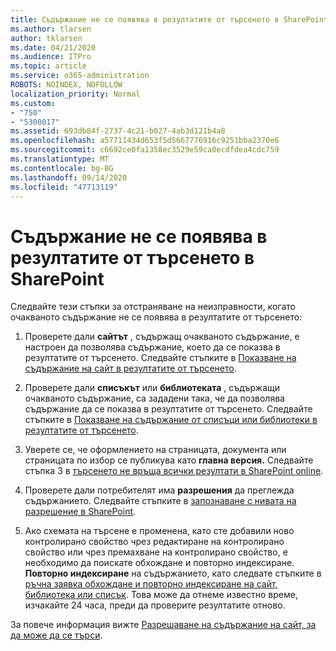 ```yaml
---
title: Съдържание не се появява в резултатите от търсенето в SharePoint
ms.author: tlarsen
author: tklarsen
ms.date: 04/21/2020
ms.audience: ITPro
ms.topic: article
ms.service: o365-administration
ROBOTS: NOINDEX, NOFOLLOW
localization_priority: Normal
ms.custom:
- "750"
- "5300017"
ms.assetid: 693db84f-2737-4c21-b027-4ab3d121b4a8
ms.openlocfilehash: a57711434d653f5d5667776916c9251bba2370e6
ms.sourcegitcommit: c6692ce0fa1358ec3529e59ca0ecdfdea4cdc759
ms.translationtype: MT
ms.contentlocale: bg-BG
ms.lasthandoff: 09/14/2020
ms.locfileid: "47713119"
---
```

# <a name="content-doesnt-appear-in-sharepoint-search-results"></a>Съдържание не се появява в резултатите от търсенето в SharePoint

Следвайте тези стъпки за отстраняване на неизправности, когато очакваното съдържание не се появява в резултатите от търсенето:
  
1. Проверете дали **сайтът** , съдържащ очакваното съдържание, е настроен да позволява съдържание, което да се показва в резултатите от търсенето. Следвайте стъпките в [Показване на съдържание на сайт в резултатите от търсенето](https://docs.microsoft.com/sharepoint/make-site-content-searchable#show-content-on-a-site-in-search-results).

2. Проверете дали **списъкът** или **библиотеката** , съдържащи очакваното съдържание, са зададени така, че да позволява съдържание да се показва в резултатите от търсенето. Следвайте стъпките в [Показване на съдържание от списъци или библиотеки в резултатите от търсенето](https://docs.microsoft.com/sharepoint/make-site-content-searchable#show-content-from-lists-or-libraries-in-search-results).

3. Уверете се, че оформлението на страницата, документа или страницата по избор се публикува като **главна версия.** Следвайте стъпка 3 в [търсенето не връща всички резултати в SharePoint online](https://go.microsoft.com/fwlink/?linkid=874525).

4. Проверете дали потребителят има **разрешения** да преглежда съдържанието. Следвайте стъпките в [запознаване с нивата на разрешение в SharePoint](https://docs.microsoft.com/sharepoint/understanding-permission-levels).
    
5. Ако схемата на търсене е променена, като сте добавили ново контролирано свойство чрез редактиране на контролирано свойство или чрез премахване на контролирано свойство, е необходимо да поискате обхождане и повторно индексиране. **Повторно индексиране** на съдържанието, като следвате стъпките в [ръчна заявка обхождане и повторно индексиране на сайт, библиотека или списък](https://docs.microsoft.com/sharepoint/crawl-site-content). Това може да отнеме известно време, изчакайте 24 часа, преди да проверите резултатите отново.

За повече информация вижте [Разрешаване на съдържание на сайт, за да може да се търси](https://docs.microsoft.com/sharepoint/make-site-content-searchable). 
  
